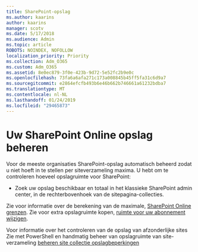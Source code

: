 ```yaml
---
title: SharePoint-opslag
ms.author: kaarins
author: kaarins
manager: scotv
ms.date: 5/17/2018
ms.audience: Admin
ms.topic: article
ROBOTS: NOINDEX, NOFOLLOW
localization_priority: Priority
ms.collection: Adm_O365
ms.custom: Adm_O365
ms.assetid: 8e0ec879-3f0e-423b-9d72-5e52fc2b9e0c
ms.openlocfilehash: 73fa6a6afa271c173a008845b45ff5fa31c6d9a7
ms.sourcegitcommit: e2864efcfb493b6e46b662b746661a61232bdba7
ms.translationtype: MT
ms.contentlocale: nl-NL
ms.lasthandoff: 01/24/2019
ms.locfileid: "29465873"
---
```

# <a name="manage-your-sharepoint-online-storage"></a>Uw SharePoint Online opslag beheren

Voor de meeste organisaties SharePoint-opslag automatisch beheerd zodat u niet hoeft in te stellen per siteverzameling maxima. U hebt om te controleren hoeveel opslagruimte voor SharePoint:
  
- Zoek uw opslag beschikbaar en totaal in het klassieke SharePoint admin center, in de rechterbovenhoek van de sitepagina-collecties.
    
Zie voor informatie over de berekening van de maximale, [SharePoint Online grenzen](https://go.microsoft.com/fwlink/p/?LinkID=856113). Zie voor extra opslagruimte kopen, [ruimte voor uw abonnement wijzigen](https://go.microsoft.com/fwlink/?linkid=866428).
  
Voor informatie over het controleren van de opslag van afzonderlijke sites Zie met PowerShell en handmatig beheer van opslagruimte van site-verzameling [beheren site collectie opslagbeperkingen](https://go.microsoft.com/fwlink/?linkid=867833)
  

